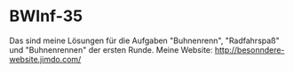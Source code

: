 # BWInf-35
Das sind meine Lösungen für die Aufgaben "Buhnenrenn", "Radfahrspaß" und "Buhnenrennen" der ersten Runde.
Meine Website: http://besonndere-website.jimdo.com/
